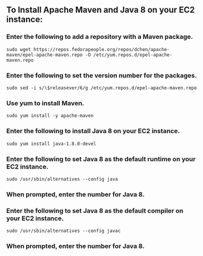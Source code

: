 
## To Install Apache Maven and Java 8 on your EC2 instance:

### Enter the following to add a repository with a Maven package.
```
sudo wget https://repos.fedorapeople.org/repos/dchen/apache-maven/epel-apache-maven.repo -O /etc/yum.repos.d/epel-apache-maven.repo
```
### Enter the following to set the version number for the packages.
```
sudo sed -i s/\$releasever/6/g /etc/yum.repos.d/epel-apache-maven.repo
```
### Use yum to install Maven.
```
sudo yum install -y apache-maven
```
### Enter the following to install Java 8 on your EC2 instance.
```
sudo yum install java-1.8.0-devel
```
### Enter the following to set Java 8 as the default runtime on your EC2 instance.
```
sudo /usr/sbin/alternatives --config java
```
### When prompted, enter the number for Java 8.

### Enter the following to set Java 8 as the default compiler on your EC2 instance.
```
sudo /usr/sbin/alternatives --config javac
```
### When prompted, enter the number for Java 8.
